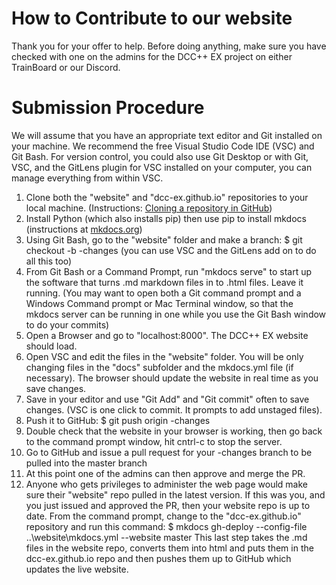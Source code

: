 # How to Contribute to our website

Thank you for your offer to help. Before doing anything, make sure you have checked with one on the admins for the DCC++ EX project on either TrainBoard or our Discord.

# Submission Procedure

We will assume that you have an appropriate text editor and Git installed on your machine. We recommend the free Visual Studio Code IDE (VSC) and Git Bash. For version control, you could also use Git Desktop or with Git, VSC, and the GitLens plugin for VSC installed on your computer, you can manage everything from within VSC.

1. Clone both the "website" and "dcc-ex.github.io" repositories to your local machine. (Instructions: [Cloning a repository in GitHub](https://help.github.com/en/github/creating-cloning-and-archiving-repositories/cloning-a-repository))
2. Install Python (which also installs pip) then use pip to install mkdocs (instructions at [mkdocs.org](https://www.mkdocs.org/))
3. Using Git Bash, go to the "website" folder and make a branch: $ git checkout -b <your-name>-changes (you can use VSC and the GitLens add on to do all this too)
4. From Git Bash or a Command Prompt, run "mkdocs serve" to start up the software that turns .md markdown files in to .html files. Leave it running. (You may want to open both a Git command prompt and a Windows Command prompt or Mac Terminal window, so that the mkdocs server can be running in one while you use the Git Bash window to do your commits)
5. Open a Browser and go to "localhost:8000". The DCC++ EX website should load.
6. Open VSC and edit the files in the "website" folder. You will be only changing files in the "docs" subfolder and the mkdocs.yml file (if necessary). The browser should update the website in real time as you save changes.
7. Save in your editor and use "Git Add" and "Git commit" often to save changes. (VSC is one click to commit. It prompts to add unstaged files).
8. Push it to GitHub: $ git push origin <your-name>-changes
9. Double check that the website in your browser is working, then go back to the command prompt window, hit cntrl-c to stop the server.
10. Go to GitHub and issue a pull request for your <your-name>-changes branch to be pulled into the master branch
11. At this point one of the admins can then approve and merge the PR.
12. Anyone who gets privileges to administer the web page would make sure their "website" repo pulled in the latest version. If this was you, and you just issued and approved the PR, then your website repo is up to date. From the command prompt, change to the "dcc-ex.github.io" repository and run this command: 
$ mkdocs gh-deploy --config-file ..\website\mkdocs.yml --website master
This last step takes the .md files in the website repo, converts them into html and puts them in the dcc-ex.github.io repo and then pushes them up to GitHub which updates the live website.
